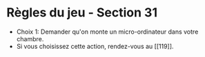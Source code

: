 # Règles du jeu - Section 31

- Choix 1: Demander qu'on monte un micro-ordinateur dans votre chambre.
- Si vous choisissez cette action, rendez-vous au [[119]].